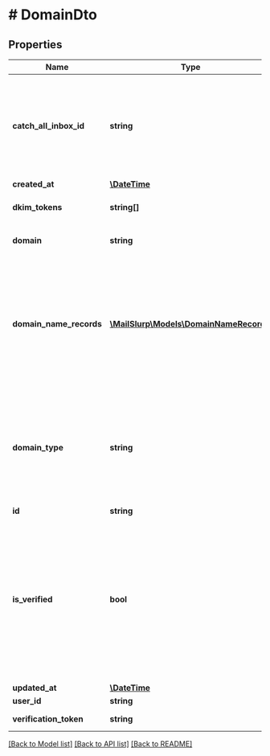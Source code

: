 # # DomainDto

## Properties

Name | Type | Description | Notes
------------ | ------------- | ------------- | -------------
**catch_all_inbox_id** | **string** | The optional catch all inbox that will receive emails sent to the domain that cannot be matched. | [optional] 
**created_at** | [**\DateTime**](\DateTime) |  | 
**dkim_tokens** | **string[]** | Unique token DKIM tokens | [optional] 
**domain** | **string** | Custom domain name | [optional] 
**domain_name_records** | [**\MailSlurp\Models\DomainNameRecord[]**](DomainNameRecord) | List of DNS domain name records (C, MX, TXT) etc that you must add to the DNS server associated with your domain provider. | [optional] 
**domain_type** | **string** | The type of domain. SMTP or HTTP domains differ in what inboxes can be used with them. | [optional] 
**id** | **string** |  | 
**is_verified** | **bool** | Whether domain has been verified or not. If the domain is not verified after 72 hours there is most likely an issue with the domains DNS records. | [optional] 
**updated_at** | [**\DateTime**](\DateTime) |  | 
**user_id** | **string** |  | 
**verification_token** | **string** | Verification tokens | [optional] 

[[Back to Model list]](../../README#documentation-for-models) [[Back to API list]](../../README#documentation-for-api-endpoints) [[Back to README]](../../README)


